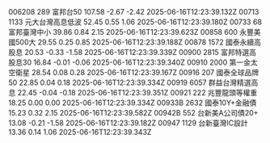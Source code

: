 006208	289	富邦台50	107.58	-2.67	-2.42	2025-06-16T12:23:39.132Z
00713	1133	元大台灣高息低波	52.45	0.55	1.06	2025-06-16T12:23:39.180Z
00733	68	富邦臺灣中小	39.86	0.84	2.15	2025-06-16T12:23:39.623Z
00858	600	永豐美國500大	29.55	0.25	0.85	2025-06-16T12:23:39.188Z
00878	1572	國泰永續高股息	20.53	-0.33	-1.58	2025-06-16T12:23:39.339Z
00900	2815	富邦特選高股息30	16.84	-0.01	-0.06	2025-06-16T12:23:39.340Z
00910	2000	第一金太空衛星	28.54	0.08	0.28	2025-06-16T12:23:39.167Z
00916	207	國泰全球品牌50	22.85	0.04	0.18	2025-06-16T12:23:39.334Z
00919	6057	群益台灣精選高息	22.45	-0.04	-0.18	2025-06-16T12:23:39.351Z
00921	222	兆豐龍頭等權重	18.25	0.00	0.00	2025-06-16T12:23:39.334Z
00933B	2632	國泰10Y+金融債	15.23	0.32	2.15	2025-06-16T12:23:39.582Z
00942B	552	台新美A公司債20+	13.08	-0.21	-1.58	2025-06-16T12:23:39.182Z
00947	1129	台新臺灣IC設計	13.36	0.14	1.06	2025-06-16T12:23:39.343Z